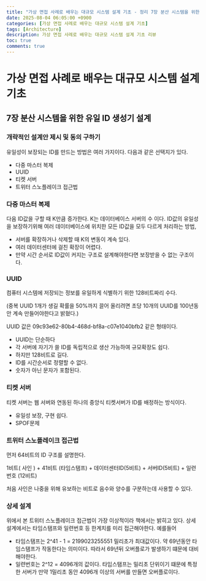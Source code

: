 ```yaml
---
title: "가상 면접 사례로 배우는 대규모 시스템 설계 기초 - 정리 7장 분산 시스템을 위한 유일 ID 생성기 설계"
date: 2025-08-04 06:05:00 +0900
categories: [가상 면접 사례로 배우는 대규모 시스템 설계 기초]
tags: [Architecture]
description: 가상 면접 사례로 배우는 대규모 시스템 설계 기초 리뷰
toc: true
comments: true
---
```


# 가상 면접 사례로 배우는 대규모 시스템 설계 기초 

## 7장 분산 시스템을 위한 유일 ID 생성기 설계

### 개략적인 설계안 제시 및 동의 구하기

유일성이 보장되는 ID를 만드는 방법은 여러 가지이다. 다음과 같은 선택지가 있다.

- 다중 마스터 복제
- UUID
- 티켓 서버
- 트위터 스노플레이크 접근법
### 다중 마스터 복제

다음 ID값을 구할 때 K만큼 증가한다. K는 데이터베이스 서버의 수 이다. ID값의 유일성을 보장하기위해 여러 데이터베이스에 위치한 모든 ID값을 모두 다르게 처리하는 방법,

- 서버를 확장하거나 삭제할 때 K의 변동이 계속 있다. 
- 여러 데이터센터에 걸친 확장이 어렵다.
- 만약 시간 순서로 ID값이 커지는 구조로 설계해야한다면 보장받을 수 없는 구조이다.
### UUID

컴퓨터 시스템에 저장되는 정보를 유일하게 식별하기 위한 128비트짜리 수다. 

(중복 UUID 1개가 생길 확률을 50%까지 끌어 올리려면 초당 10개의 UUID를 100년동안 계속 만들어야한다고 밝혔다.)

UUID 값은 09c93e62-80b4-468d-bf8a-c07e1040bfb2 같은 형태이다. 

- UUID는 단순하다
- 각 서버에 자기가 쓸 ID를 독립적으로 생산 가능하여 규모확장도 쉽다.
- 하지만 128비트로 길다. 
- ID를 시간순서로 정렬할 수 없다. 
- 숫자가 아닌 문자가 포함된다.
### 티켓 서버

티켓 서버는 웹 서버와 연동된 하나의 중앙식 티켓서버가 ID를 배정하는 방식이다.

- 유일성 보장, 구현 쉽다.
- SPOF문제
### 트위터 스노플레이크 접근법

먼저 64비트의 ID 구조를 설명한다.

1비트( 사인 ) + 41비트 (타임스탬프) + 데이터센터ID(5비트) + 서버ID(5비트) + 일련번호 (12비트)

처음 사인은 나중을 위해 유보하는 비트로 음수와 양수를 구분하는데 사용할 수 있다.

### 상세 설계

위에서 본 트위터 스노플레이크 접근법이 가장 이상적이라 책에서는 밝히고 있다. 상세 설계에서는 타임스탬프와 일련번호 등 한계치를 미리 접근해야한다. 예를들어

- 타임스탬프는 2^41 - 1 = 2199023255551 밀리초가 최대값이다. 약 69년동안 타임스탬프가 작동한다는 의미이다. 따라서 69년뒤 오버플로가 발생하기 떄문에 대비해야한다.
- 일련번호는 2^12 = 4096개의 값이다. 타임스탬프는 밀리초 단위이기 떄문에 특정 한 서버가 만약 1밀리초 동안 4096개 이상의 서버를 만들면 오버플로이다.

